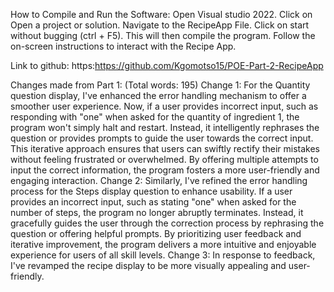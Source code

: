 How to Compile and Run the Software:
Open Visual studio 2022.
Click on Open a project or solution.
Navigate to the RecipeApp File.
Click on start without bugging (ctrl + F5).
This will then compile the program.
Follow the on-screen instructions to interact with the Recipe App.

Link to github: https:https://github.com/Kgomotso15/POE-Part-2-RecipeApp

Changes made from Part 1: (Total words: 195)
Change 1: For the Quantity question display, I've enhanced the error handling mechanism to offer a smoother user experience. Now, if a user provides incorrect input, such as responding with "one" when asked for the quantity of ingredient 1, the program won't simply halt and restart. Instead, it intelligently rephrases the question or provides prompts to guide the user towards the correct input. This iterative approach ensures that users can swiftly rectify their mistakes without feeling frustrated or overwhelmed. By offering multiple attempts to input the correct information, the program fosters a more user-friendly and engaging interaction.
Change 2: Similarly, I've refined the error handling process for the Steps display question to enhance usability. If a user provides an incorrect input, such as stating "one" when asked for the number of steps, the program no longer abruptly terminates. Instead, it gracefully guides the user through the correction process by rephrasing the question or offering helpful prompts. By prioritizing user feedback and iterative improvement, the program delivers a more intuitive and enjoyable experience for users of all skill levels.
Change 3: In response to feedback, I've revamped the recipe display to be more visually appealing and user-friendly.

